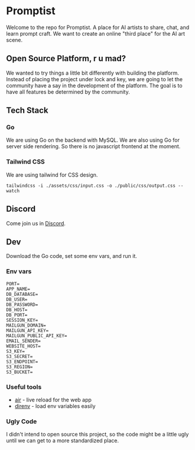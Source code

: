 # Promptist

Welcome to the repo for Promptist. A place for AI artists to share, chat, and learn prompt craft. We want to create an online "third place" for the AI art scene.

## Open Source Platform, r u mad?

We wanted to try things a little bit differently with building the platform. Instead of placing the project under lock and key, we are going to let the community have a say in
the development of  the platform. The goal is to have all features be determined by the community.

## Tech Stack

### Go

We are using Go on the backend with MySQL. We are also using Go for server side rendering. So there is no javascript frontend at the moment.

### Tailwind CSS
We are using tailwind for CSS design.

```
tailwindcss -i ./assets/css/input.css -o ./public/css/output.css --watch
```

## Discord

Come join us in [Discord](https://discord.com/invite/WcXPatW9sY).


## Dev

Download the Go code, set some env vars, and run it.

### Env vars
```
PORT=
APP_NAME=
DB_DATABASE=
DB_USER=
DB_PASSWORD=
DB_HOST=
DB_PORT=
SESSION_KEY=
MAILGUN_DOMAIN=
MAILGUN_API_KEY=
MAILGUN_PUBLIC_API_KEY=
EMAIL_SENDER=
WEBSITE_HOST=
S3_KEY=
S3_SECRET=
S3_ENDPOINT=
S3_REGION=
S3_BUCKET=
```

### Useful tools

- [air](https://github.com/cosmtrek/air) - live reload for the web app
- [direnv](https://direnv.net) - load env variables easily

### Ugly Code

I didn't intend to open source this project, so the code might be a little ugly until we can get to a more
standardized place.